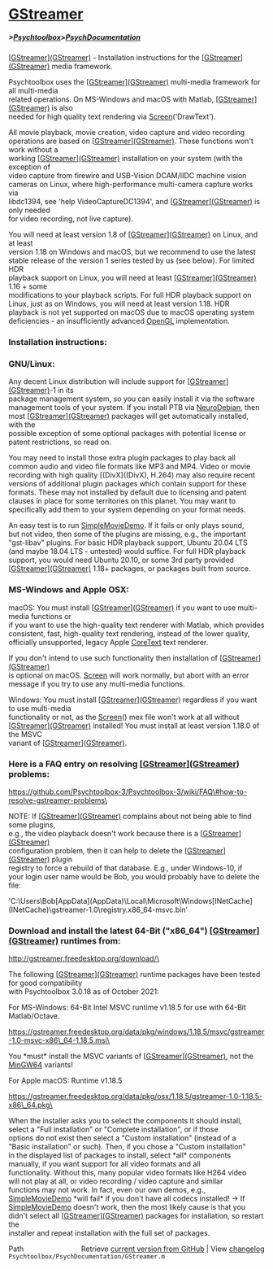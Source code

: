 # [GStreamer](GStreamer)
##### >[Psychtoolbox](Psychtoolbox)>[PsychDocumentation](PsychDocumentation)

[[GStreamer](GStreamer)][(GStreamer)]((GStreamer)) - Installation instructions for the [[GStreamer](GStreamer)][(GStreamer)]((GStreamer)) media framework.  
  
Psychtoolbox uses the [[GStreamer](GStreamer)][(GStreamer)]((GStreamer)) multi-media framework for all multi-media  
related operations. On MS-Windows and macOS with Matlab, [[GStreamer](GStreamer)][(GStreamer)]((GStreamer)) is also  
needed for high quality text rendering via [Screen](Screen)('DrawText').  
  
All movie playback, movie creation, video capture and video recording  
operations are based on [[GStreamer](GStreamer)][(GStreamer)]((GStreamer)). These functions won't work without a  
working [[GStreamer](GStreamer)][(GStreamer)]((GStreamer)) installation on your system (with the exception of  
video capture from firewire and USB-Vision DCAM/IIDC machine vision  
cameras on Linux, where high-performance multi-camera capture works via  
libdc1394, see 'help VideoCaptureDC1394', and [[GStreamer](GStreamer)][(GStreamer)]((GStreamer)) is only needed  
for video recording, not live capture).  
  
You will need at least version 1.8 of [[GStreamer](GStreamer)][(GStreamer)]((GStreamer)) on Linux, and at least  
version 1.18 on Windows and macOS, but we recommend to use the latest  
stable release of the version 1 series tested by us (see below). For limited HDR  
playback support on Linux, you will need at least [[GStreamer](GStreamer)][(GStreamer)]((GStreamer)) 1.16 + some  
modifications to your playback scripts. For full HDR playback support on  
Linux, just as on Windows, you will need at least version 1.18. HDR  
playback is not yet supported on macOS due to macOS operating system  
deficiencies - an insufficiently advanced [OpenGL](OpenGL) implementation.  
  
### Installation instructions:  
  
  
### GNU/Linux:  
  
Any decent Linux distribution will include support for [[GStreamer](GStreamer)][(GStreamer)]((GStreamer))-1 in its  
package management system, so you can easily install it via the software  
management tools of your system. If you install PTB via [NeuroDebian](NeuroDebian), then  
most [[GStreamer](GStreamer)][(GStreamer)]((GStreamer)) packages will get automatically installed, with the  
possible exception of some optional packages with potential license or  
patent restrictions, so read on.  
  
You may need to install those extra plugin packages to play back all  
common audio and video file formats like MP3 and MP4. Video or movie  
recording with high quality [(DivX]((DivX), H.264) may also require recent  
versions of additional plugin packages which contain support for these  
formats. These may not installed by default due to licensing and patent  
clauses in place for some territories on this planet. You may want to  
specifically add them to your system depending on your format needs.  
  
An easy test is to run [SimpleMovieDemo](SimpleMovieDemo). If it fails or only plays sound,  
but not video, then some of the plugins are missing, e.g., the important  
"gst-libav" plugins. For basic HDR playback support, Ubuntu 20.04 LTS  
(and maybe 18.04 LTS - untested) would suffice. For full HDR playback  
support, you would need Ubuntu 20.10, or some 3rd party provided  
[[GStreamer](GStreamer)][(GStreamer)]((GStreamer)) 1.18+ packages, or packages built from source.  
  
  
### MS-Windows and Apple OSX:  
  
macOS: You must install [[GStreamer](GStreamer)][(GStreamer)]((GStreamer)) if you want to use multi-media functions or  
if you want to use the high-quality text renderer with Matlab, which provides  
consistent, fast, high-quality text rendering, instead of the lower quality,  
officially unsupported, legacy Apple [CoreText](CoreText) text renderer.  
  
If you don't intend to use such functionality then installation of [[GStreamer](GStreamer)][(GStreamer)]((GStreamer))  
is optional on macOS. [Screen](Screen) will work normally, but abort with an error  
message if you try to use any multi-media functions.  
  
Windows: You must install [[GStreamer](GStreamer)][(GStreamer)]((GStreamer)) regardless if you want to use multi-media  
functionality or not, as the [Screen](Screen)() mex file won't work at all without  
[[GStreamer](GStreamer)][(GStreamer)]((GStreamer)) installed! You must install at least version 1.18.0 of the MSVC  
variant of [[GStreamer](GStreamer)][(GStreamer)]((GStreamer)).  
  
### Here is a FAQ entry on resolving [[GStreamer](GStreamer)][(GStreamer)]((GStreamer)) problems:  
  
<https://github.com/Psychtoolbox-3/Psychtoolbox-3/wiki/FAQ\#how-to-resolve-gstreamer-problems\>  
  
NOTE: If [[GStreamer](GStreamer)][(GStreamer)]((GStreamer)) complains about not being able to find some plugins,  
e.g., the video playback doesn't work because there is a [[GStreamer](GStreamer)][(GStreamer)]((GStreamer))  
configuration problem, then it can help to delete the [[GStreamer](GStreamer)][(GStreamer)]((GStreamer)) plugin  
registry to force a rebuild of that database. E.g., under Windows-10, if  
your login user name would be Bob, you would probably have to delete the  
file:  
  
'C:\Users\Bob\[AppData](AppData)\Local\Microsoft\Windows\[INetCache](INetCache)\gstreamer-1.0\registry.x86\_64-msvc.bin'  
  
  
### Download and install the latest 64-Bit ("x86\_64") [[GStreamer](GStreamer)][(GStreamer)]((GStreamer)) runtimes from:  
  
<http://gstreamer.freedesktop.org/download/\>  
  
The following [[GStreamer](GStreamer)][(GStreamer)]((GStreamer)) runtime packages have been tested for good compatibility  
with Psychtoolbox 3.0.18 as of October 2021:  
  
For MS-Windows: 64-Bit Intel MSVC runtime v1.18.5 for use with 64-Bit Matlab/Octave.  
  
<https://gstreamer.freedesktop.org/data/pkg/windows/1.18.5/msvc/gstreamer-1.0-msvc-x86\_64-1.18.5.msi\>  
  
You \*must\* install the MSVC variants of [[GStreamer](GStreamer)][(GStreamer)]((GStreamer)), not the [MinGW64](MinGW64) variants!  
  
  
For Apple macOS: Runtime v1.18.5  
  
<https://gstreamer.freedesktop.org/data/pkg/osx/1.18.5/gstreamer-1.0-1.18.5-x86\_64.pkg\>  
  
When the installer asks you to select the components it should install,  
select a "Full installation" or "Complete installation", or if those  
options do not exist then select a "Custom installation" (instead of a  
"Basic installation" or such). Then, if you chose a "Custom installation"  
in the displayed list of packages to install, select \*all\* components  
manually, if you want support for all video formats and all  
functionality. Without this, many popular video formats like H264 video  
will not play at all, or video recording / video capture and similar  
functions may not work. In fact, even our own demos, e.g.,  
[SimpleMovieDemo](SimpleMovieDemo) \*will fail\* if you don't have all codecs installed! -\> If  
[SimpleMovieDemo](SimpleMovieDemo) doesn't work, then the most likely cause is that you  
didn't select all [[GStreamer](GStreamer)][(GStreamer)]((GStreamer)) packages for installation, so restart the  
installer and repeat installation with the full set of packages.  
  




<div class="code_header" style="text-align:right;">
  <span style="float:left;">Path&nbsp;&nbsp;</span> <span class="counter">Retrieve <a href=
  "https://raw.github.com/Psychtoolbox-3/Psychtoolbox-3/beta/Psychtoolbox/PsychDocumentation/GStreamer.m">current version from GitHub</a> | View <a href=
  "https://github.com/Psychtoolbox-3/Psychtoolbox-3/commits/beta/Psychtoolbox/PsychDocumentation/GStreamer.m">changelog</a></span>
</div>
<div class="code">
  <code>Psychtoolbox/PsychDocumentation/GStreamer.m</code>
</div>

